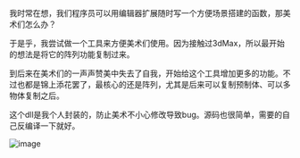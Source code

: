 我时常在想，我们程序员可以用编辑器扩展随时写一个方便场景搭建的函数，那美术们怎么办？

于是乎，我尝试做一个工具来方便美术们使用。因为接触过3dMax，所以最开始的想法是将它的阵列功能复制过来。

到后来在美术们的一声声赞美中失去了自我，开始给这个工具增加更多的功能。不过也都是锦上添花罢了，最核心的还是阵列，尤其是后来可以复制预制体、可以多物体复制之后。

这个dll是我个人封装的，防止美术不小心修改导致bug。源码也很简单，需要的自己反编译一下就好。

![image](https://github.com/SadasyKing/Unity-SceneTool/blob/main/SceneTools.png)

